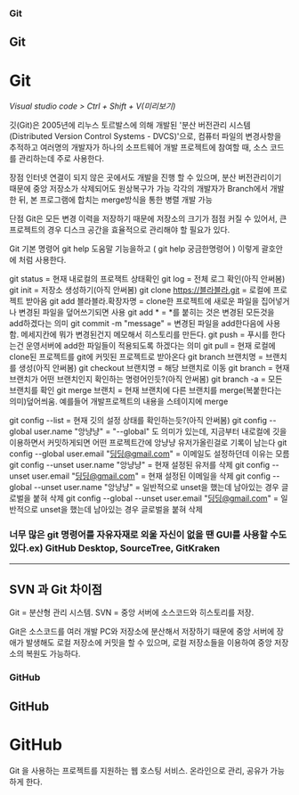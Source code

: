 ### Git
## Git
# Git

*Visual studio code > Ctrl + Shift + V(미리보기)*

깃(Git)은 2005년에 리누스 토르발스에 의해 개발된 '분산 버전관리 시스템(Distributed Version Control Systems - DVCS)'으로, 컴퓨터 파일의 변경사항을 추적하고 여러명의 개발자가 하나의 소프트웨어 개발 프로젝트에 참여할 때, 소스 코드를 관리하는데 주로 사용한다.

장점
인터넷 연결이 되지 않은 곳에서도 개발을 진행 할 수 있으며, 분산 버전관리이기 때문에 중앙 저장소가 삭제되어도 원상복구가 가능
    각각의 개발자가 Branch에서 개발한 뒤, 본 프로그램에 합치는 merge방식을 통한 병렬 개발 가능

단점
Git은 모든 변경 이력을 저장하기 때문에 저장소의 크기가 점점 커질 수 있어서, 
    큰 프로젝트의 경우 디스크 공간을 효율적으로 관리해야 할 필요가 있다.

Git 기본 명령어
git help
    도움말 기능을하고 ( git help 궁금한명령어 ) 이렇게 괄호안에 처럼 사용한다.

git status = 현재 내로컬의 프로잭트 상태확인
git log = 전체 로그 확인(아직 안써봄)
git init = 저장소 생성하기(아직 안써봄)
git clone https://블라블라.git = 로컬에 프로젝트 받아옴
git add 블라블라.확장자명 = clone한 프로젝트에 새로운 파일을 집어넣거나 변경된 파일을 덮어쓰기되면 사용
git add * = *를 붙히는 것은 변경된 모든것을 add하겠다는 의미
git commit -m "message" = 변경된 파일을 add한다음에 사용함. 메세지칸에 뭐가 변경된건지 메모해서 히스토리를 만든다.
git push = 푸시를 한다는건 운영서버에 add한 파일들이 적용되도록 하겠다는 의미
git pull = 현재 로컬에 clone된 프로젝트를 git에 커밋된 프로젝트로 받아온다
git branch 브랜치명 = 브랜치를 생성(아직 안써봄)
git checkout 브랜치명 = 해당 브랜치로 이동
git branch = 현재 브랜치가 어떤 브랜치인지 확인하는 명령어인듯?(아직 안써봄)
git branch -a = 모든 브랜치를 확인
git merge 브랜치 = 현재 브랜치에 다른 브랜치를 merge(복붙한다는 의미)덮어씌움. 예를들어 개발프로젝트의 내용을 스테이지에 merge

git config --list = 현재 깃의 설정 상태를 확인하는듯?(아직 안써봄)
git config --global user.name "앙냥냥" = "--global" 도 의미가 있는데, 지금부터 내로컬에 깃을 이용하면서 커밋하게되면 어떤 프로젝트간에 앙냥냥 유저가올린걸로 기록이 남는다
git config --global user.email "딩딩@gmail.com" = 이메일도 설정하던데 이유는 모름
git config --unset user.name "앙냥냥" = 현재 설정된 유저를 삭제
git config --unset user.email "딩딩@gmail.com" = 현재 설정된 이메일을 삭제
git config --global --unset user.name "앙냥냥" = 일반적으로 unset을 했는데 남아있는 경우 글로벌을 붙혀 삭제
git config --global --unset user.email "딩딩@gmail.com" = 일반적으로 unset을 했는데 남아있는 경우 글로벌을 붙혀 삭제


### 너무 많은 git 명령어를 자유자재로 외울 자신이 없을 땐 GUI를 사용할 수도 있다.ex) GitHub Desktop, SourceTree, GitKraken


---------------------------------------------------------------------------------------------------------------------------------------------------
## SVN 과 Git 차이점

Git = 분산형 관리 시스템.
SVN = 중앙 서버에 소스코드와 히스토리를 저장.

Git은 소스코드를 여러 개발 PC와 저장소에 분산해서 저장하기 때문에 중앙 서버에 장애가 발생해도 로컬 저장소에 커밋을 할 수 있으며,
로컬 저장소들을 이용하여 중앙 저장소의 복원도 가능하다.




### GitHub
## GitHub
# GitHub

Git 을 사용하는 프로젝트를 지원하는 웹 호스팅 서비스. 온라인으로 관리, 공유가 가능하게 한다.
